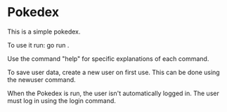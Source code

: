 # Pokedex

This is a simple pokedex.

To use it run:
go run .

Use the command "help" for specific explanations of each command.

To save user data, create a new user on first use. This can be done using the newuser command. 

When the Pokedex is run, the user isn't automatically logged in. The user must log in using the login command. 
